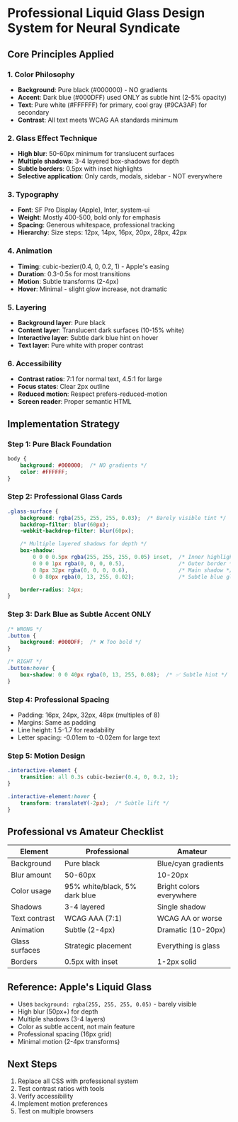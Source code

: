 # Professional Liquid Glass Design System for Neural Syndicate

## Core Principles Applied

### 1. Color Philosophy
- **Background**: Pure black (#000000) - NO gradients
- **Accent**: Dark blue (#000DFF) used ONLY as subtle hint (2-5% opacity)
- **Text**: Pure white (#FFFFFF) for primary, cool gray (#9CA3AF) for secondary
- **Contrast**: All text meets WCAG AA standards minimum

### 2. Glass Effect Technique
- **High blur**: 50-60px minimum for translucent surfaces
- **Multiple shadows**: 3-4 layered box-shadows for depth
- **Subtle borders**: 0.5px with inset highlights
- **Selective application**: Only cards, modals, sidebar - NOT everywhere

### 3. Typography
- **Font**: SF Pro Display (Apple), Inter, system-ui
- **Weight**: Mostly 400-500, bold only for emphasis
- **Spacing**: Generous whitespace, professional tracking
- **Hierarchy**: Size steps: 12px, 14px, 16px, 20px, 28px, 42px

### 4. Animation
- **Timing**: cubic-bezier(0.4, 0, 0.2, 1) - Apple's easing
- **Duration**: 0.3-0.5s for most transitions
- **Motion**: Subtle transforms (2-4px)
- **Hover**: Minimal - slight glow increase, not dramatic

### 5. Layering
- **Background layer**: Pure black
- **Content layer**: Translucent dark surfaces (10-15% white)
- **Interactive layer**: Subtle dark blue hint on hover
- **Text layer**: Pure white with proper contrast

### 6. Accessibility
- **Contrast ratios**: 7:1 for normal text, 4.5:1 for large
- **Focus states**: Clear 2px outline
- **Reduced motion**: Respect prefers-reduced-motion
- **Screen reader**: Proper semantic HTML

## Implementation Strategy

### Step 1: Pure Black Foundation
```css
body {
    background: #000000;  /* NO gradients */
    color: #FFFFFF;
}
```

### Step 2: Professional Glass Cards
```css
.glass-surface {
    background: rgba(255, 255, 255, 0.03);  /* Barely visible tint */
    backdrop-filter: blur(60px);
    -webkit-backdrop-filter: blur(60px);

    /* Multiple layered shadows for depth */
    box-shadow:
        0 0 0 0.5px rgba(255, 255, 255, 0.05) inset,  /* Inner highlight */
        0 0 0 1px rgba(0, 0, 0, 0.5),                 /* Outer border */
        0 8px 32px rgba(0, 0, 0, 0.6),                /* Main shadow */
        0 0 80px rgba(0, 13, 255, 0.02);              /* Subtle blue glow */

    border-radius: 24px;
}
```

### Step 3: Dark Blue as Subtle Accent ONLY
```css
/* WRONG */
.button {
    background: #000DFF;  /* ❌ Too bold */
}

/* RIGHT */
.button:hover {
    box-shadow: 0 0 40px rgba(0, 13, 255, 0.08);  /* ✅ Subtle hint */
}
```

### Step 4: Professional Spacing
- Padding: 16px, 24px, 32px, 48px (multiples of 8)
- Margins: Same as padding
- Line height: 1.5-1.7 for readability
- Letter spacing: -0.01em to -0.02em for large text

### Step 5: Motion Design
```css
.interactive-element {
    transition: all 0.3s cubic-bezier(0.4, 0, 0.2, 1);
}

.interactive-element:hover {
    transform: translateY(-2px);  /* Subtle lift */
}
```

## Professional vs Amateur Checklist

| Element | Professional | Amateur |
|---------|-------------|---------|
| Background | Pure black | Blue/cyan gradients |
| Blur amount | 50-60px | 10-20px |
| Color usage | 95% white/black, 5% dark blue | Bright colors everywhere |
| Shadows | 3-4 layered | Single shadow |
| Text contrast | WCAG AAA (7:1) | WCAG AA or worse |
| Animation | Subtle (2-4px) | Dramatic (10-20px) |
| Glass surfaces | Strategic placement | Everything is glass |
| Borders | 0.5px with inset | 1-2px solid |

## Reference: Apple's Liquid Glass
- Uses `background: rgba(255, 255, 255, 0.05)` - barely visible
- High blur (50px+) for depth
- Multiple shadows (3-4 layers)
- Color as subtle accent, not main feature
- Professional spacing (16px grid)
- Minimal motion (2-4px transforms)

## Next Steps
1. Replace all CSS with professional system
2. Test contrast ratios with tools
3. Verify accessibility
4. Implement motion preferences
5. Test on multiple browsers
